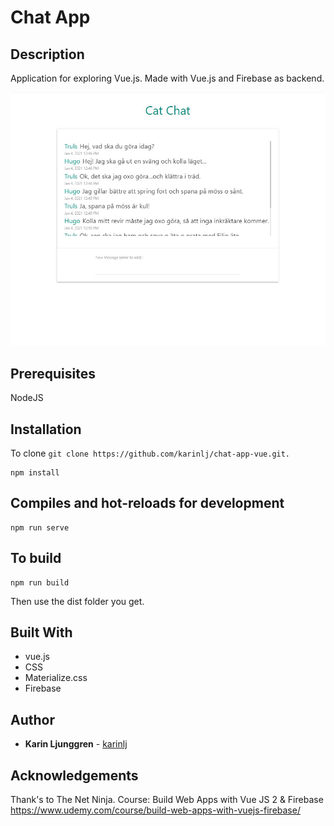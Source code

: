 # Chat App

## Description

Application for exploring Vue.js. Made with Vue.js and Firebase as backend.

![Screenshot](/src/assets/screenshot.jpg?raw=true "Screenshot")

## Prerequisites

NodeJS

## Installation

To clone
`git clone https://github.com/karinlj/chat-app-vue.git.`

```
npm install
```

## Compiles and hot-reloads for development

```
npm run serve
```

## To build

```
npm run build
```

Then use the dist folder you get.

## Built With

- vue.js
- CSS
- Materialize.css
- Firebase

## Author

- **Karin Ljunggren** - [karinlj](https://github.com/karinlj)

## Acknowledgements

Thank's to The Net Ninja.
Course: Build Web Apps with Vue JS 2 & Firebase
https://www.udemy.com/course/build-web-apps-with-vuejs-firebase/

